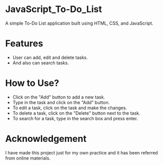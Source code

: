 # JavaScript_To-Do_List
A simple To-Do List application built using HTML, CSS, and JavaScript.
# Features
- User can add, edit and delete tasks.
- And also can search tasks.
# How to Use?
- Click on the "Add" button to add a new task.
- Type in the task and click on the "Add" button.
- To edit a task, click on the task and make the changes.
- To delete a task, click on the "Delete" button next to the task.
- To search for a task, type in the search box and press enter.
# Acknowledgement
I have made this project just for my own practice and it has been referred from online materials.
